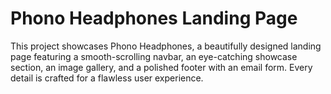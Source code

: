 # Phono Headphones Landing Page

This project showcases Phono Headphones, a beautifully designed landing page featuring a smooth-scrolling navbar, an eye-catching showcase section, an image gallery, and a polished footer with an email form. Every detail is crafted for a flawless user experience.
